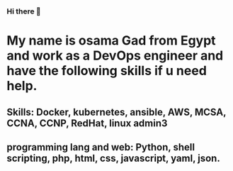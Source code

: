### Hi there 👋
# My name is osama Gad from Egypt and work as a DevOps engineer and have the following skills if u need help.

## Skills: Docker, kubernetes, ansible, AWS, MCSA, CCNA, CCNP, RedHat, linux admin3 
## programming lang and web: Python, shell scripting, php, html, css, javascript, yaml, json.
<!--
**osama221/osama221** is a ✨ _special_ ✨ repository because its `README.md` (this file) appears on your GitHub profile.

Here are some ideas to get you started:

- 🔭 I’m currently working on ...
- 🌱 I’m currently learning ...
- 👯 I’m looking to collaborate on ...
- 🤔 I’m looking for help with ...
- 💬 Ask me about ...
- 📫 How to reach me: ...
- 😄 Pronouns: ...
- ⚡ Fun fact: ...
-->
